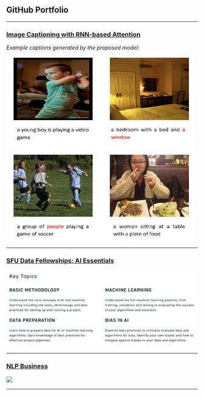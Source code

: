 ## GitHub Portfolio

---
### [Image Captioning with RNN-based Attention](/pdf/Image_Captioning_with_GRU_based_Attention_AI.pdf)

*Example captions generated by the proposed model:*
<img src="images/Example_result.png" width="500" height="500"/>


---
### [SFU Data Fellowships: AI Essentials](https://www.sfu.ca/big-data/online-data-science-course-data-fellowships?utm_source=Email_marketing&utm_medium=HTMLEmail&utm_campaign=Data_Fellowships)

<img src="images/AI_workshop.png" width="600" height="200"/>

---
### [NLP Business](/sample_page)
<img src="images/dummy_thumbnail.jpg?raw=true"/>

---
